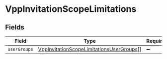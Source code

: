 # VppInvitationScopeLimitations


## Fields

| Field                                                                                                       | Type                                                                                                        | Required                                                                                                    | Description                                                                                                 |
| ----------------------------------------------------------------------------------------------------------- | ----------------------------------------------------------------------------------------------------------- | ----------------------------------------------------------------------------------------------------------- | ----------------------------------------------------------------------------------------------------------- |
| `userGroups`                                                                                                | [VppInvitationScopeLimitationsUserGroups](../../models/shared/vppinvitationscopelimitationsusergroups.md)[] | :heavy_minus_sign:                                                                                          | N/A                                                                                                         |